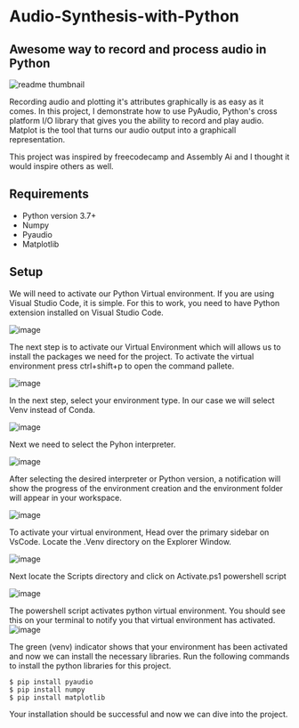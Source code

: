 # Audio-Synthesis-with-Python
## Awesome way to record and  process audio in Python

![readme thumbnail](https://github.com/ian-mboya/Audio-Synthesis-with-Python/assets/68651784/fa141de4-abde-4e11-801b-dfdcf4796096)



Recording audio and plotting it's attributes graphically is as easy as it comes. In this project, I demonstrate how to use PyAudio, Python's cross platform I/O library that gives you the ability to record and play audio.
Matplot is the tool that turns our audio output into a graphicall representation.



This project was inspired by freecodecamp and Assembly Ai and I thought it would inspire others as well.

## Requirements
* Python version 3.7+
* Numpy
* Pyaudio
* Matplotlib


## Setup

We will need to activate our Python Virtual environment.
If you are using Visual Studio Code, it is simple.
For this to work, you need to have Python extension installed on Visual Studio Code.

![image](https://github.com/ian-mboya/Audio-Synthesis-with-Python/assets/68651784/1a802f27-db2b-4aed-95e1-7bb48d0da516)

The next step is to activate our Virtual Environment which will allows us to install the packages we need for the project.
To activate the virtual environment press ctrl+shift+p to open the command pallete.

![image](https://github.com/ian-mboya/Audio-Synthesis-with-Python/assets/68651784/339b7e36-a8df-46e3-a5af-1d78a7763566)

In the next step, select your environment type.
In our case we will select Venv instead of Conda.

![image](https://github.com/ian-mboya/Audio-Synthesis-with-Python/assets/68651784/a993970e-9c5a-4b98-ad0e-df3afc7d04db)

Next we need to select the Pyhon interpreter.

![image](https://github.com/ian-mboya/Audio-Synthesis-with-Python/assets/68651784/1ca98af3-8236-467a-ba34-4db3b1114f60)

After selecting the desired interpreter or Python version, a notification will show the progress of the environment creation and the environment folder will appear in your workspace.

![image](https://github.com/ian-mboya/Audio-Synthesis-with-Python/assets/68651784/20b9af7c-8540-4c8b-95e8-3656cf722192)

To activate your virtual environment, Head over the primary sidebar on VsCode. Locate the .Venv directory on the Explorer Window.

![image](https://github.com/ian-mboya/Audio-Synthesis-with-Python/assets/68651784/57a3504d-db3f-476f-aa6d-d84de4df9b13)

Next locate the Scripts directory and click on Activate.ps1 powershell script

![image](https://github.com/ian-mboya/Audio-Synthesis-with-Python/assets/68651784/5ffa8a5e-3ea1-4d18-ab7f-6353fffc6ea0)

The powershell script activates python virtual environment.
You should see this on your terminal to notify you that virtual environment has activated.
![image](https://github.com/ian-mboya/Audio-Synthesis-with-Python/assets/68651784/6c885df5-ff65-4bcd-a275-e7e011eaf771)

The green (venv) indicator shows that your environment has been activated and now we can install the necessary libraries.
Run the following commands to install the python libraries for this project.


```
$ pip install pyaudio
$ pip install numpy
$ pip install matplotlib
```
Your installation should be successful and now we can dive into the project.




